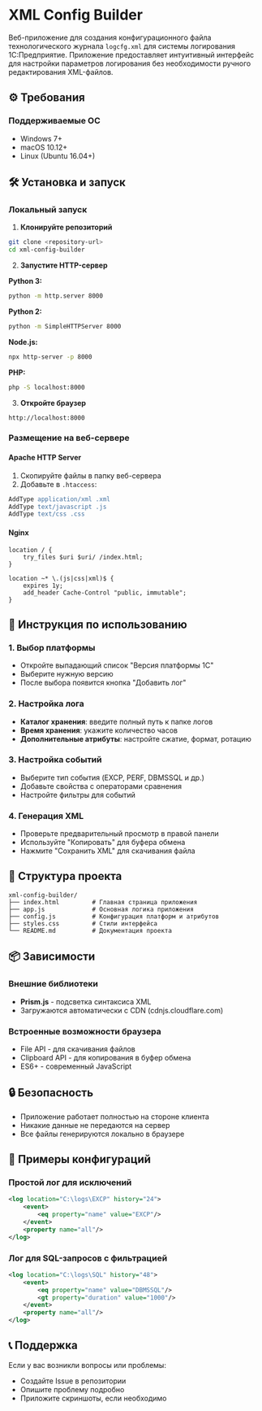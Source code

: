 # XML Config Builder

Веб-приложение для создания конфигурационного файла технологического журнала `logcfg.xml` для системы логирования 1С:Предприятие. Приложение предоставляет интуитивный интерфейс для настройки параметров логирования без необходимости ручного редактирования XML-файлов.

## ⚙️ Требования

### Поддерживаемые ОС
- Windows 7+
- macOS 10.12+
- Linux (Ubuntu 16.04+)

## 🛠️ Установка и запуск

### Локальный запуск

1. **Клонируйте репозиторий**
```bash
git clone <repository-url>
cd xml-config-builder
```

2. **Запустите HTTP-сервер**

**Python 3:**
```bash
python -m http.server 8000
```

**Python 2:**
```bash
python -m SimpleHTTPServer 8000
```

**Node.js:**
```bash
npx http-server -p 8000
```

**PHP:**
```bash
php -S localhost:8000
```

3. **Откройте браузер**
```
http://localhost:8000
```

### Размещение на веб-сервере

#### Apache HTTP Server
1. Скопируйте файлы в папку веб-сервера
2. Добавьте в `.htaccess`:
```apache
AddType application/xml .xml
AddType text/javascript .js
AddType text/css .css
```

#### Nginx
```nginx
location / {
    try_files $uri $uri/ /index.html;
}

location ~* \.(js|css|xml)$ {
    expires 1y;
    add_header Cache-Control "public, immutable";
}
```

## 📖 Инструкция по использованию

### 1. Выбор платформы
- Откройте выпадающий список "Версия платформы 1С"
- Выберите нужную версию 
- После выбора появится кнопка "Добавить лог"

### 2. Настройка лога
- **Каталог хранения**: введите полный путь к папке логов
- **Время хранения**: укажите количество часов
- **Дополнительные атрибуты**: настройте сжатие, формат, ротацию

### 3. Настройка событий
- Выберите тип события (EXCP, PERF, DBMSSQL и др.)
- Добавьте свойства с операторами сравнения
- Настройте фильтры для событий

### 4. Генерация XML
- Проверьте предварительный просмотр в правой панели
- Используйте "Копировать" для буфера обмена
- Нажмите "Сохранить XML" для скачивания файла

## 📁 Структура проекта

```
xml-config-builder/
├── index.html         # Главная страница приложения
├── app.js             # Основная логика приложения
├── config.js          # Конфигурация платформ и атрибутов
├── styles.css         # Стили интерфейса
└── README.md          # Документация проекта
```

## 📦 Зависимости

### Внешние библиотеки
- **Prism.js** - подсветка синтаксиса XML
- Загружаются автоматически с CDN (cdnjs.cloudflare.com)

### Встроенные возможности браузера
- File API - для скачивания файлов
- Clipboard API - для копирования в буфер обмена
- ES6+ - современный JavaScript

## 🔒 Безопасность

- Приложение работает полностью на стороне клиента
- Никакие данные не передаются на сервер
- Все файлы генерируются локально в браузере

## 📝 Примеры конфигураций

### Простой лог для исключений
```xml
<log location="C:\logs\EXCP" history="24">
    <event>
        <eq property="name" value="EXCP"/>
    </event>
    <property name="all"/>
</log>
```

### Лог для SQL-запросов с фильтрацией
```xml
<log location="C:\logs\SQL" history="48">
    <event>
        <eq property="name" value="DBMSSQL"/>
        <gt property="duration" value="1000"/>
    </event>
    <property name="all"/>
</log>
```

## 📞 Поддержка

Если у вас возникли вопросы или проблемы:
- Создайте Issue в репозитории
- Опишите проблему подробно
- Приложите скриншоты, если необходимо
